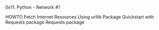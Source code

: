 0x11. Python - Network #1

HOWTO Fetch Internet Resources Using urllib Package
Quickstart with Requests package
Requests package
